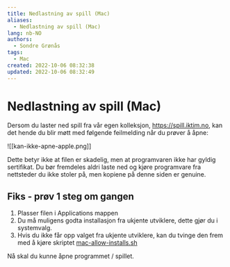 ```yaml
---
title: Nedlastning av spill (Mac)
aliases: 
  - Nedlastning av spill (Mac)
lang: nb-NO
authors:
  - Sondre Grønås
tags:
  - Mac
created: 2022-10-06 08:32:38
updated: 2022-10-06 08:32:49
---
```

# Nedlastning av spill (Mac)
Dersom du laster ned spill fra vår egen kolleksjon, https://spill.iktim.no, kan det hende du blir møtt med følgende feilmelding når du prøver å åpne:

![[kan-ikke-apne-apple.png]]

Dette betyr ikke at filen er skadelig, men at programvaren ikke har gyldig sertifikat. Du bør fremdeles aldri laste ned og kjøre programvare fra nettsteder du ikke stoler på, men kopiene på denne siden er genuine.

## Fiks - prøv 1 steg om gangen
1. Plasser filen i Applications mappen
2. Du må muligens godta installasjon fra ukjente utviklere, dette gjør du i systemvalg.
3. Hvis du ikke får opp valget fra ukjente utviklere, kan du tvinge den frem med å kjøre skriptet [mac-allow-installs.sh](https://github.com/VaagenIM/devmode-script/releases/download/v1.0/mac-allow-installs.sh)

Nå skal du kunne åpne programmet / spillet.